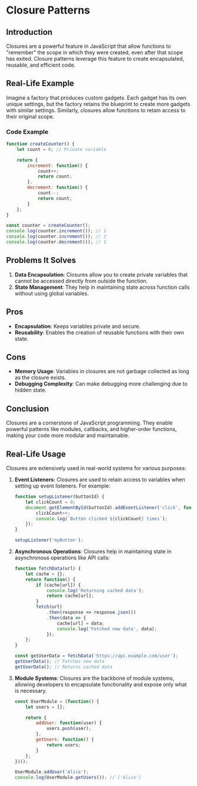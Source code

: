 # Closure Patterns

## Introduction
Closures are a powerful feature in JavaScript that allow functions to "remember" the scope in which they were created, even after that scope has exited. Closure patterns leverage this feature to create encapsulated, reusable, and efficient code.

## Real-Life Example
Imagine a factory that produces custom gadgets. Each gadget has its own unique settings, but the factory retains the blueprint to create more gadgets with similar settings. Similarly, closures allow functions to retain access to their original scope.

### Code Example
```javascript
function createCounter() {
    let count = 0; // Private variable

    return {
        increment: function() {
            count++;
            return count;
        },
        decrement: function() {
            count--;
            return count;
        }
    };
}

const counter = createCounter();
console.log(counter.increment()); // 1
console.log(counter.increment()); // 2
console.log(counter.decrement()); // 1
```

## Problems It Solves
1. **Data Encapsulation**: Closures allow you to create private variables that cannot be accessed directly from outside the function.
2. **State Management**: They help in maintaining state across function calls without using global variables.

## Pros
- **Encapsulation**: Keeps variables private and secure.
- **Reusability**: Enables the creation of reusable functions with their own state.

## Cons
- **Memory Usage**: Variables in closures are not garbage collected as long as the closure exists.
- **Debugging Complexity**: Can make debugging more challenging due to hidden state.

## Conclusion
Closures are a cornerstone of JavaScript programming. They enable powerful patterns like modules, callbacks, and higher-order functions, making your code more modular and maintainable.

## Real-Life Usage
Closures are extensively used in real-world systems for various purposes:

1. **Event Listeners**: Closures are used to retain access to variables when setting up event listeners. For example:
   ```javascript
   function setupListener(buttonId) {
       let clickCount = 0;
       document.getElementById(buttonId).addEventListener('click', function() {
           clickCount++;
           console.log(`Button clicked ${clickCount} times`);
       });
   }

   setupListener('myButton');
   ```

2. **Asynchronous Operations**: Closures help in maintaining state in asynchronous operations like API calls:
   ```javascript
   function fetchData(url) {
       let cache = {};
       return function() {
           if (cache[url]) {
               console.log('Returning cached data');
               return cache[url];
           }
           fetch(url)
               .then(response => response.json())
               .then(data => {
                   cache[url] = data;
                   console.log('Fetched new data', data);
               });
       };
   }

   const getUserData = fetchData('https://api.example.com/user');
   getUserData(); // Fetches new data
   getUserData(); // Returns cached data
   ```

3. **Module Systems**: Closures are the backbone of module systems, allowing developers to encapsulate functionality and expose only what is necessary.
   ```javascript
   const UserModule = (function() {
       let users = [];

       return {
           addUser: function(user) {
               users.push(user);
           },
           getUsers: function() {
               return users;
           }
       };
   })();

   UserModule.addUser('Alice');
   console.log(UserModule.getUsers()); // ['Alice']
   ```
